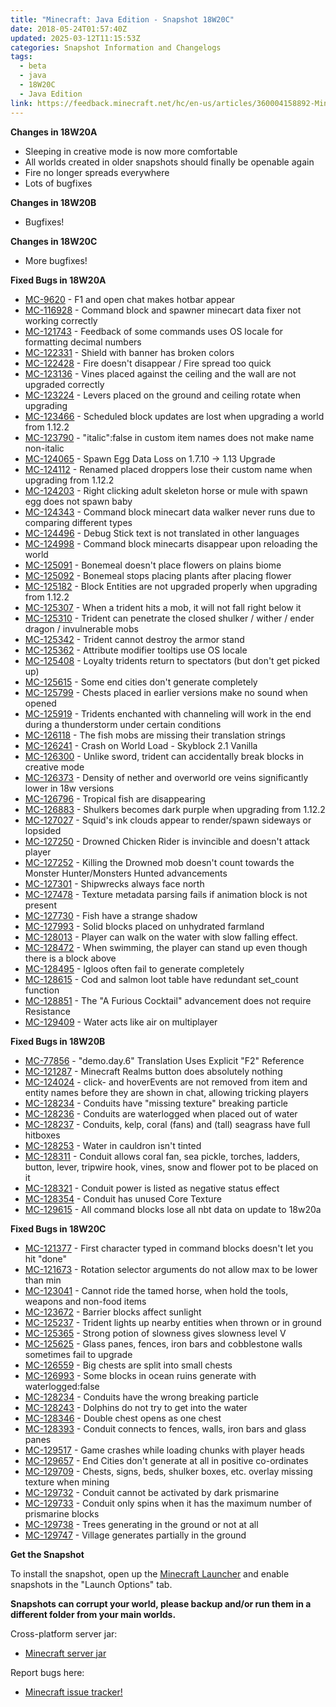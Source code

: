 ```yaml
---
title: "Minecraft: Java Edition - Snapshot 18W20C"
date: 2018-05-24T01:57:40Z
updated: 2025-03-12T11:15:53Z
categories: Snapshot Information and Changelogs
tags:
  - beta
  - java
  - 18W20C
  - Java Edition
link: https://feedback.minecraft.net/hc/en-us/articles/360004158892-Minecraft-Java-Edition-Snapshot-18W20C
---
```


**Changes in 18W20A**

- Sleeping in creative mode is now more comfortable
- All worlds created in older snapshots should finally be openable again
- Fire no longer spreads everywhere
- Lots of bugfixes

  
**Changes in 18W20B**

- Bugfixes!

  
**Changes in 18W20C**

- More bugfixes!

  
**Fixed Bugs in 18W20A**

- [MC-9620](https://bugs.mojang.com/browse/MC-9620) - F1 and open chat makes hotbar appear
- [MC-116928](https://bugs.mojang.com/browse/MC-116928) - Command block and spawner minecart data fixer not working correctly
- [MC-121743](https://bugs.mojang.com/browse/MC-121743) - Feedback of some commands uses OS locale for formatting decimal numbers
- [MC-122331](https://bugs.mojang.com/browse/MC-122331) - Shield with banner has broken colors
- [MC-122428](https://bugs.mojang.com/browse/MC-122428) - Fire doesn't disappear / Fire spread too quick
- [MC-123136](https://bugs.mojang.com/browse/MC-123136) - Vines placed against the ceiling and the wall are not upgraded correctly
- [MC-123224](https://bugs.mojang.com/browse/MC-123224) - Levers placed on the ground and ceiling rotate when upgrading
- [MC-123466](https://bugs.mojang.com/browse/MC-123466) - Scheduled block updates are lost when upgrading a world from 1.12.2
- [MC-123790](https://bugs.mojang.com/browse/MC-123790) - "italic":false in custom item names does not make name non-italic
- [MC-124065](https://bugs.mojang.com/browse/MC-124065) - Spawn Egg Data Loss on 1.7.10 -\> 1.13 Upgrade
- [MC-124112](https://bugs.mojang.com/browse/MC-124112) - Renamed placed droppers lose their custom name when upgrading from 1.12.2
- [MC-124203](https://bugs.mojang.com/browse/MC-124203) - Right clicking adult skeleton horse or mule with spawn egg does not spawn baby
- [MC-124343](https://bugs.mojang.com/browse/MC-124343) - Command block minecart data walker never runs due to comparing different types
- [MC-124496](https://bugs.mojang.com/browse/MC-124496) - Debug Stick text is not translated in other languages
- [MC-124998](https://bugs.mojang.com/browse/MC-124998) - Command block minecarts disappear upon reloading the world
- [MC-125091](https://bugs.mojang.com/browse/MC-125091) - Bonemeal doesn't place flowers on plains biome
- [MC-125092](https://bugs.mojang.com/browse/MC-125092) - Bonemeal stops placing plants after placing flower
- [MC-125182](https://bugs.mojang.com/browse/MC-125182) - Block Entities are not upgraded properly when upgrading from 1.12.2
- [MC-125307](https://bugs.mojang.com/browse/MC-125307) - When a trident hits a mob, it will not fall right below it
- [MC-125310](https://bugs.mojang.com/browse/MC-125310) - Trident can penetrate the closed shulker / wither / ender dragon / invulnerable mobs
- [MC-125342](https://bugs.mojang.com/browse/MC-125342) - Trident cannot destroy the armor stand
- [MC-125362](https://bugs.mojang.com/browse/MC-125362) - Attribute modifier tooltips use OS locale
- [MC-125408](https://bugs.mojang.com/browse/MC-125408) - Loyalty tridents return to spectators (but don't get picked up)
- [MC-125615](https://bugs.mojang.com/browse/MC-125615) - Some end cities don't generate completely
- [MC-125799](https://bugs.mojang.com/browse/MC-125799) - Chests placed in earlier versions make no sound when opened
- [MC-125919](https://bugs.mojang.com/browse/MC-125919) - Tridents enchanted with channeling will work in the end during a thunderstorm under certain conditions
- [MC-126118](https://bugs.mojang.com/browse/MC-126118) - The fish mobs are missing their translation strings
- [MC-126241](https://bugs.mojang.com/browse/MC-126241) - Crash on World Load - Skyblock 2.1 Vanilla
- [MC-126300](https://bugs.mojang.com/browse/MC-126300) - Unlike sword, trident can accidentally break blocks in creative mode
- [MC-126373](https://bugs.mojang.com/browse/MC-126373) - Density of nether and overworld ore veins significantly lower in 18w versions
- [MC-126796](https://bugs.mojang.com/browse/MC-126796) - Tropical fish are disappearing
- [MC-126883](https://bugs.mojang.com/browse/MC-126883) - Shulkers becomes dark purple when upgrading from 1.12.2
- [MC-127027](https://bugs.mojang.com/browse/MC-127027) - Squid's ink clouds appear to render/spawn sideways or lopsided
- [MC-127250](https://bugs.mojang.com/browse/MC-127250) - Drowned Chicken Rider is invincible and doesn't attack player
- [MC-127252](https://bugs.mojang.com/browse/MC-127252) - Killing the Drowned mob doesn't count towards the Monster Hunter/Monsters Hunted advancements
- [MC-127301](https://bugs.mojang.com/browse/MC-127301) - Shipwrecks always face north
- [MC-127478](https://bugs.mojang.com/browse/MC-127478) - Texture metadata parsing fails if animation block is not present
- [MC-127730](https://bugs.mojang.com/browse/MC-127730) - Fish have a strange shadow
- [MC-127993](https://bugs.mojang.com/browse/MC-127993) - Solid blocks placed on unhydrated farmland
- [MC-128013](https://bugs.mojang.com/browse/MC-128013) - Player can walk on the water with slow falling effect.
- [MC-128472](https://bugs.mojang.com/browse/MC-128472) - When swimming, the player can stand up even though there is a block above
- [MC-128495](https://bugs.mojang.com/browse/MC-128495) - Igloos often fail to generate completely
- [MC-128615](https://bugs.mojang.com/browse/MC-128615) - Cod and salmon loot table have redundant set_count function
- [MC-128851](https://bugs.mojang.com/browse/MC-128851) - The "A Furious Cocktail" advancement does not require Resistance
- [MC-129409](https://bugs.mojang.com/browse/MC-129409) - Water acts like air on multiplayer

  
**Fixed Bugs in 18W20B**

- [MC-77856](https://bugs.mojang.com/browse/MC-77856) - "demo.day.6" Translation Uses Explicit "F2" Reference
- [MC-121287](https://bugs.mojang.com/browse/MC-121287) - Minecraft Realms button does absolutely nothing
- [MC-124024](https://bugs.mojang.com/browse/MC-124024) - click- and hoverEvents are not removed from item and entity names before they are shown in chat, allowing tricking players
- [MC-128234](https://bugs.mojang.com/browse/MC-128234) - Conduits have "missing texture" breaking particle
- [MC-128236](https://bugs.mojang.com/browse/MC-128236) - Conduits are waterlogged when placed out of water
- [MC-128237](https://bugs.mojang.com/browse/MC-128237) - Conduits, kelp, coral (fans) and (tall) seagrass have full hitboxes
- [MC-128253](https://bugs.mojang.com/browse/MC-128253) - Water in cauldron isn't tinted
- [MC-128311](https://bugs.mojang.com/browse/MC-128311) - Conduit allows coral fan, sea pickle, torches, ladders, button, lever, tripwire hook, vines, snow and flower pot to be placed on it
- [MC-128321](https://bugs.mojang.com/browse/MC-128321) - Conduit power is listed as negative status effect
- [MC-128354](https://bugs.mojang.com/browse/MC-128354) - Conduit has unused Core Texture
- [MC-129615](https://bugs.mojang.com/browse/MC-129615) - All command blocks lose all nbt data on update to 18w20a

  
**Fixed Bugs in 18W20C**

- [MC-121377](https://bugs.mojang.com/browse/MC-121377) - First character typed in command blocks doesn't let you hit "done"
- [MC-121673](https://bugs.mojang.com/browse/MC-121673) - Rotation selector arguments do not allow max to be lower than min
- [MC-123041](https://bugs.mojang.com/browse/MC-123041) - Cannot ride the tamed horse, when hold the tools, weapons and non-food items
- [MC-123672](https://bugs.mojang.com/browse/MC-123672) - Barrier blocks affect sunlight
- [MC-125237](https://bugs.mojang.com/browse/MC-125237) - Trident lights up nearby entities when thrown or in ground
- [MC-125365](https://bugs.mojang.com/browse/MC-125365) - Strong potion of slowness gives slowness level V
- [MC-125625](https://bugs.mojang.com/browse/MC-125625) - Glass panes, fences, iron bars and cobblestone walls sometimes fail to upgrade
- [MC-126559](https://bugs.mojang.com/browse/MC-126559) - Big chests are split into small chests
- [MC-126993](https://bugs.mojang.com/browse/MC-126993) - Some blocks in ocean ruins generate with waterlogged:false
- [MC-128234](https://bugs.mojang.com/browse/MC-128234) - Conduits have the wrong breaking particle
- [MC-128243](https://bugs.mojang.com/browse/MC-128243) - Dolphins do not try to get into the water
- [MC-128346](https://bugs.mojang.com/browse/MC-128346) - Double chest opens as one chest
- [MC-128393](https://bugs.mojang.com/browse/MC-128393) - Conduit connects to fences, walls, iron bars and glass panes
- [MC-129517](https://bugs.mojang.com/browse/MC-129517) - Game crashes while loading chunks with player heads
- [MC-129657](https://bugs.mojang.com/browse/MC-129657) - End Cities don't generate at all in positive co-ordinates
- [MC-129709](https://bugs.mojang.com/browse/MC-129709) - Chests, signs, beds, shulker boxes, etc. overlay missing texture when mining
- [MC-129732](https://bugs.mojang.com/browse/MC-129732) - Conduit cannot be activated by dark prismarine
- [MC-129733](https://bugs.mojang.com/browse/MC-129733) - Conduit only spins when it has the maximum number of prismarine blocks
- [MC-129738](https://bugs.mojang.com/browse/MC-129738) - Trees generating in the ground or not at all
- [MC-129747](https://bugs.mojang.com/browse/MC-129747) - Village generates partially in the ground

  
**Get the Snapshot**  
  
To install the snapshot, open up the [Minecraft Launcher](https://minecraft.net/download) and enable snapshots in the "Launch Options" tab.  
  
**Snapshots can corrupt your world, please backup and/or run them in a different folder from your main worlds.**  
  
Cross-platform server jar:

- [Minecraft server jar](https://launcher.mojang.com/mc/game/18w20c/server/9e0ffb265e3771dc5c7b56f291b9c9d8f668f48b/server.jar)

Report bugs here:

- [Minecraft issue tracker!](https://bugs.mojang.com/browse/MC)
